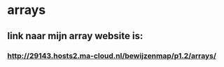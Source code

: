 # arrays
## link naar mijn array website is:
### http://29143.hosts2.ma-cloud.nl/bewijzenmap/p1.2/arrays/
